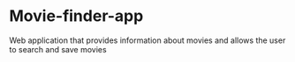 # Movie-finder-app
Web application that provides information about movies and allows the user to search and save movies
